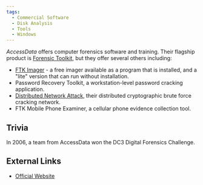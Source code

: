 ```yaml
---
tags:
  - Commercial Software
  - Disk Analysis
  - Tools
  - Windows
---
```

*AccessData* offers computer forensics software and training. Their
flagship product is [Forensic Toolkit](forensic_toolkit.md), but
they offer several others including:

- [FTK Imager](ftk_imager.md) - a free imager available as a
  program that is installed, and a "lite" version that can run without
  installation.
- Password Recovery Toolkit, a workstation-level password cracking application.
- [Distributed Network Attack](dna.md), their distributed
  cryptographic brute force cracking network.
- FTK Mobile Phone Examiner, a cellular phone evidence collection tool.

## Trivia

In 2006, a team from AccessData won the DC3 Digital Forensics Challenge.

## External Links

* [Official Website](https://www.exterro.com)

